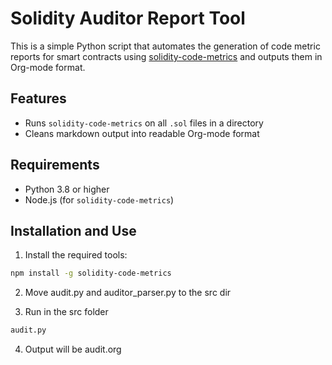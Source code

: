 # Solidity Auditor Report Tool

This is a simple Python script that automates the generation of code metric reports for smart contracts using [solidity-code-metrics](https://github.com/Consensys/surya-metrics) and outputs them in Org-mode format.

## Features

- Runs `solidity-code-metrics` on all `.sol` files in a directory 
- Cleans markdown output into readable Org-mode format

## Requirements

- Python 3.8 or higher
- Node.js (for `solidity-code-metrics`)

## Installation and Use

1. Install the required tools:

```bash
npm install -g solidity-code-metrics
```

2. Move audit.py and auditor_parser.py to the src dir 

3. Run in the src folder 

``` python
audit.py 
```

4. Output will be audit.org 
